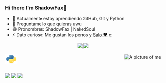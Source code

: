 ### Hi there I'm ShadowFax👋

- 🌱 Actualmente estoy aprendiendo GitHub, Git y Python  
- 💬 Preguntame lo que quieras uwu
- 😄 Pronombres: ShadowFax | NakedSoul
- ⚡ Dato curioso: Me gustan los perros y [Salo ♥](https://github.com/SayagoDev) c:

<div align="center">
  <a href="https://github.com/shadowfaxumu">
  <img height="180em" src="https://github-readme-stats.vercel.app/api?username=shadowfaxumu&show_icons=true&theme=synthwave&include_all_commits=true&count_private=true"/>
  <img height="180em" src="https://github-readme-stats.vercel.app/api/top-langs/?username=shadowfaxumu&layout=compact&langs_count=7&theme=synthwave"/>
  </a>
</div>

<div style="display: inline_block"><br>
  <img align="center" alt="Python icon" height="30" width="40" src="https://raw.githubusercontent.com/devicons/devicon/master/icons/python/python-original.svg">
  <img align="right" alt="A picture of me" height="150em" src="https://i.picasion.com/pic91/7381321b5a33f2457809d64ad42a3cc4.gif"> 
</div>

##


<div> 
  <a href="https://instagram.com/ShadowFaxumu" target="_blank"><img src="https://img.shields.io/badge/-Instagram-%23E4405F?style=for-the-badge&logo=instagram&logoColor=white" target="_blank"></a>
 <a href="https://discord.gg/BgFAWGSq7z" target="_blank"><img src="https://img.shields.io/badge/Discord-7289DA?style=for-the-badge&logo=discord&logoColor=white" target="_blank"></a> 
  <a href = "mailto:paulina151214@gmail.com"><img src="https://img.shields.io/badge/-Gmail-%23333?style=for-the-badge&logo=gmail&logoColor=white" target="_blank"></a>
  
</div>
